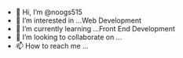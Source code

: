 - 👋 Hi, I’m @noogs515
- 👀 I’m interested in ...Web Development
- 🌱 I’m currently learning ...Front End Development
- 💞️ I’m looking to collaborate on ...
- 📫 How to reach me ...

<!---
noogs515/noogs515 is a ✨ special ✨ repository because its `README.md` (this file) appears on your GitHub profile.
You can click the Preview link to take a look at your changes.
--->
